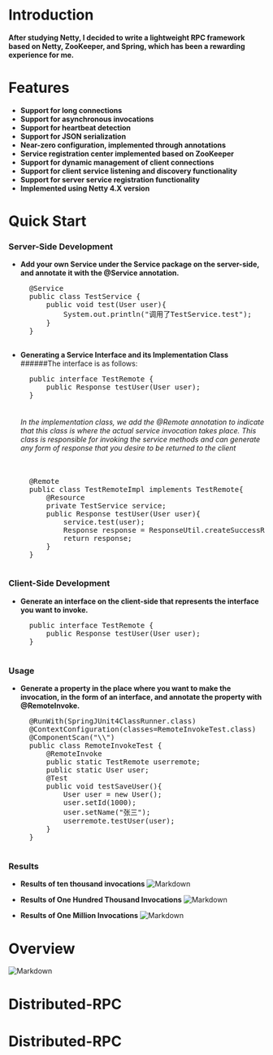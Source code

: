 # Introduction 
**After studying Netty, I decided to write a lightweight RPC framework based on Netty, ZooKeeper, and Spring, which has been a rewarding experience for me.**


# Features
- **Support for long connections**
- **Support for asynchronous invocations**
- **Support for heartbeat detection**
- **Support for JSON serialization**
- **Near-zero configuration, implemented through annotations**
- **Service registration center implemented based on ZooKeeper**
- **Support for dynamic management of client connections**
- **Support for client service listening and discovery functionality**
- **Support for server service registration functionality**
- **Implemented using Netty 4.X version**






# Quick Start
### Server-Side Development
- **Add your own Service under the Service package on the server-side, and annotate it with the @Service annotation.**
	<pre>
	@Service
	public class TestService {
		public void test(User user){
			System.out.println("调用了TestService.test");
		}
	}
	</pre>

- **Generating a Service Interface and its Implementation Class**
	######The interface is as follows:
	<pre>
	public interface TestRemote {
		public Response testUser(User user);  
	}
	</pre>
	###### In the implementation class, we add the @Remote annotation to indicate that this class is where the actual service invocation takes place. This class is responsible for invoking the service methods and can generate any form of response that you desire to be returned to the client

	<pre> 
	@Remote
	public class TestRemoteImpl implements TestRemote{
		@Resource
		private TestService service;
		public Response testUser(User user){
			service.test(user);
			Response response = ResponseUtil.createSuccessResponse(user);
			return response;
		}
	}	
	</pre>


### Client-Side Development
- **Generate an interface on the client-side that represents the interface you want to invoke.**
	<pre>
	public interface TestRemote {
		public Response testUser(User user);
	}
	</pre>

### Usage
- **Generate a property in the place where you want to make the invocation, in the form of an interface, and annotate the property with @RemoteInvoke.**
	<pre>
	@RunWith(SpringJUnit4ClassRunner.class)
	@ContextConfiguration(classes=RemoteInvokeTest.class)
	@ComponentScan("\\")
	public class RemoteInvokeTest {
		@RemoteInvoke
		public static TestRemote userremote;
		public static User user;
		@Test
		public void testSaveUser(){
			User user = new User();
			user.setId(1000);
			user.setName("张三");
			userremote.testUser(user);
		}
	}	
	</pre>

### Results
- **Results of ten thousand invocations**
![Markdown](https://s1.ax1x.com/2018/07/06/PZMMBF.png)

- **Results of One Hundred Thousand Invocations**
![Markdown](https://s1.ax1x.com/2018/07/06/PZM3N9.png)

- **Results of One Million Invocations**
![Markdown](https://s1.ax1x.com/2018/07/06/PZMY1x.png)



# Overview

![Markdown](https://s1.ax1x.com/2018/07/06/PZK3SP.png)
# Distributed-RPC
# Distributed-RPC
